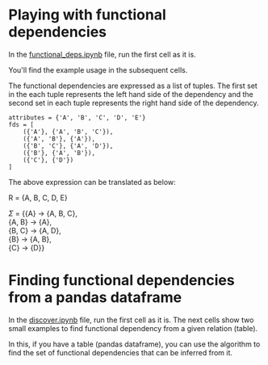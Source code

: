 # Playing with functional dependencies

In the [functional_deps.ipynb](https://github.com/pratik2358/fucntional_dep/blob/main/functional_deps.ipynb) file, run the first cell as it is.

You'll find the example usage in the subsequent cells.

The functional dependencies are expressed as a list of tuples. The first set in the each tuple represents the left hand side of the dependency and the second set in each tuple represents the right hand side of the dependency.

```
attributes = {'A', 'B', 'C', 'D', 'E'}
fds = [
    ({'A'}, {'A', 'B', 'C'}),
    ({'A', 'B'}, {'A'}),
    ({'B', 'C'}, {'A', 'D'}),
    ({'B'}, {'A', 'B'}),
    ({'C'}, {'D'})
]
```
The above expression can be translated as below:

R = {A, B, C, D, E}

$\Sigma$ = {{A} -> {A, B, C},\
{A, B} -> {A},\
{B, C} -> {A, D},\
{B} -> {A, B},\
{C} -> {D}}

# Finding functional dependencies from a pandas dataframe

In the [discover.ipynb](https://github.com/pratik2358/fucntional_dep/blob/main/discover.ipynb) file, run the first cell as it is. The next cells show two small examples to find functional dependency from a given relation (table).

In this, if you have a table (pandas dataframe), you can use the algorithm to find the set of functional dependencies that can be inferred from it.
